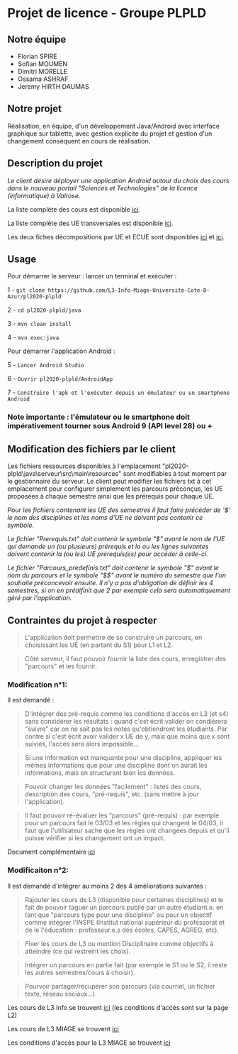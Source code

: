 # Projet de licence - Groupe PLPLD

## Notre équipe
- Florian SPIRE
- Sofian MOUMEN
- Dimitri MORELLE
- Ossama ASHRAF
- Jeremy HIRTH DAUMAS

## Notre projet
Réalisation, en équipe, d'un développement Java/Android avec interface graphique sur tablette, avec gestion explicite du projet et gestion d'un changement conséquent en cours de réalisation.

## Description du projet
*Le client désire déployer une application Android autour du choix des cours dans le nouveau portail "Sciences et Technologies" de la licence (informatique) à Valrose.*

La liste complète des cours est disponible [ici](https://lms.univ-cotedazur.fr/pluginfile.php/112034/course/section/17947/listes%20des%20cours%20semestre%201%20%C3%A0%204.xlsx).

La liste complète des UE transversales est disponible [ici](https://lms.univ-cotedazur.fr/pluginfile.php/112034/course/section/17947/plaquette_competences_transversales.pdf).

Les deux fiches décompositions par UE et ECUE sont disponibles [ici](https://lms.univ-cotedazur.fr/pluginfile.php/251642/mod_folder/content/0/1A-Portail.pdf?forcedownload=1) et [ici](https://lms.univ-cotedazur.fr/pluginfile.php/251642/mod_folder/content/0/2A-Portail.pdf?forcedownload=1).

## Usage

Pour démarrer le serveur : lancer un terminal et exécuter :

   1 - `git clone https://github.com/L3-Info-Miage-Universite-Cote-D-Azur/pl2020-plpld`
   
   2 - `cd pl2020-plpld/java`
   
   3 - `mvn clean install`   
   
   4 - `mvn exec:java`
   
 Pour démarrer l'application Android :

   5 - `Lancer Android Studio`
   
   6 - `Ouvrir pl2020-plpld/AndroidApp`
   
   7 - `Construire l'apk et l'exécuter depuis un émulateur ou un smartphone Android`
   
   ### Note importante : l'émulateur ou le smartphone doit impérativement tourner sous Android 9 (API level 28) ou + 
   
   ## Modification des fichiers par le client   
   Les fichiers ressources disponibles à l'emplacement "pl2020-plpld\java\serveur\src\main\resources" sont modifiables à tout moment par le gestionnaire du serveur. Le client peut modifier les fichiers txt à cet emplacement pour configurer simplement les parcours préconçus, les UE proposées à chaque semestre ainsi que les prérequis pour chaque UE.
   
   *Pour les fichiers contenant les UE des semestres il faut faire précéder de '$' le nom des disciplines et les noms d'UE ne doivent pas contenir ce symbole.*
   
   *Le fichier "Prerequis.txt" doit contenir le symbole "$" avant le nom de l'UE qui demande un (ou plusieurs) prérequis et la ou les lignes suivantes doivent contenir la (ou les) UE prérequis(es) pour accéder à celle-ci.*
   
   
   *Le fichier "Parcours_predefinis.txt" doit contenir le symbole "$" avant le nom du parcours et le symbole "$$" avant le numéro du semestre que l'on souhaite préconcevoir ensuite. Il n'y a pas d'obligation de définir les 4 semestres, si on en prédifinit que 2 par exemple cela sera automatiquement géré par l'application.*           
                 

## Contraintes du projet à respecter
> L'application doit permettre de se construire un parcours, en choisissant les UE (en partant du S1) pour L1 et L2.

> Côté serveur, il faut pouvoir fournir la liste des cours, enregistrer des "parcours" et les fournir.

### Modification n°1:
Il est demandé :
> D'intégrer des pré-requis comme les conditions d'accès en L3 (et s4) sans considérer les résultats : quand c'est écrit valider on condiérera "suivre" car on ne sait pas les notes qu'obtiendront les étudiants. Par contre si c'est écrit avoir valider x UE de y, mais que moins que x sont suivies, l'accès sera alors impossible... 

> Si une information est manquante pour une discipline, appliquer les mêmes informations que pour une discipline dont on aurait les informations, mais en structurant bien les données. 

> Pouvoir changer les données "facilement" : listes des cours, description des cours, "pré-requis", etc. (sans mettre à jour l'application).

> Il faut pouvoir ré-évaluer les "parcours" (pré-requis) : par exemple pour un parcours fait le 03/03 et les règles qui changent le 04/03, il faut que l'utilisateur sache que les règles ont changées depuis et qu'il puisse vérifier si les changement ont un impact.

Document complémentaire [ici](https://lms.univ-cotedazur.fr/pluginfile.php/112034/course/section/17947/modalites%20obtention%20L%20Info%20mars%202020.pdf)

### Modificaiton n°2:
Il est demandé d'intégrer au moins 2 des 4 améliorations suivantes :
> Rajouter les cours de L3 (disponible pour certaines disciplines) et le fait de pouvoir taguer un parcours publié par un autre étudiant.e. en tant que "parcours type pour une discipline" ou pour un objectif comme intégrer l'INSPE (Institut national supérieur du professorat et de le l'éducation : professeur.e.s des écoles, CAPES, AGREG, etc).

>Fixer les cours de L3 ou mention Disciplinaire comme objectifs à atteindre (ce qui restreint les choix).

>Intégrer un parcours en partie fait (par exemple le S1 ou le S2, il reste les autres semestres/cours à choisir).

>Pourvoir partager/récupérer son parcours (via courriel, un fichier texte, réseau sociaux...).

Les cours de L3 Info se trouvent [ici](http://i3s.unice.fr/master-info/programme/l3/) (les conditions d'accès sont sur la page L2)

Les cours de L3 MIAGE se trouvent [ici](https://lms.univ-cotedazur.fr/pluginfile.php/112034/course/section/17947/LICENCE%203%20MIASHS%20parcours%20MIAGE.xlsx)

Les conditions d'accès pour la L3 MIAGE se trouvent [ici](https://lms.univ-cotedazur.fr/pluginfile.php/112034/course/section/17947/Lic_MIASHS_MIAGE_modalites_obtention_prov_08_3_2020-1.pdf)
